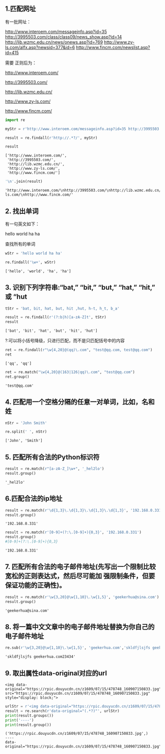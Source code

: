 
## 1.匹配网址


有一批网址：

http://www.interoem.com/messageinfo.asp?id=35
http://3995503.com/class/class09/news_show.asp?id=14
http://lib.wzmc.edu.cn/news/onews.asp?id=769
http://www.zy-ls.com/alfx.asp?newsid=377&id=6
http://www.fincm.com/newslist.asp?id=415

需要   正则后为：

http://www.interoem.com/ 

http://3995503.com/ 

http://lib.wzmc.edu.cn/ 

http://www.zy-ls.com/ 

http://www.fincm.com/


```python
import re
```


```python
myStr = r'http://www.interoem.com/messageinfo.asp?id=35 http://3995503.com/class/class09/news_show.asp?id=14 http://lib.wzmc.edu.cn/news/onews.asp?id=769 http://www.zy-ls.com/alfx.asp?newsid=377&id=6 http://www.fincm.com/newslist.asp?id=415'

```


```python
result = re.findall(r'http://.*?/', myStr)
```


```python
result
```




    ['http://www.interoem.com/',
     'http://3995503.com/',
     'http://lib.wzmc.edu.cn/',
     'http://www.zy-ls.com/',
     'http://www.fincm.com/']




```python
'\n'.join(result)
```




    'http://www.interoem.com/\nhttp://3995503.com/\nhttp://lib.wzmc.edu.cn/\nhttp://www.zy-ls.com/\nhttp://www.fincm.com/'



## 2. 找出单词

有一句英文如下：

hello world ha ha

查找所有的单词


```python
wStr = 'hello world ha ha'
```


```python
re.findall('\w+', wStr)
```




    ['hello', 'world', 'ha', 'ha']



## 3. 识别下列字符串:“bat,” “bit,” “but,” “hat,” “hit,” 或 “hut


```python
tStr = 'bat, bit, hat, but, hit ,hut, h-t, h_t, b_a'
```


```python
result = re.findall(r'(?:b|h)[a-zA-Z]t', tStr)
result
```




    ['bat', 'bit', 'hat', 'but', 'hit', 'hut']



?:可以将小括号降级，只进行匹配，而不是只匹配括号中的内容


```python
ret = re.findall(r"\w{4,20}@(qq)\.com", "test@qq.com, test@qq.com")
ret
```




    ['qq', 'qq']




```python
ret = re.match("\w{4,20}@(163|126|qq)\.com", "test@qq.com")
ret.group()
```




    'test@qq.com'



## 4. 匹配用一个空格分隔的任意一对单词，比如，名和姓


```python
nStr = 'John Smith'
```


```python
re.split(' ', nStr)
```




    ['John', 'Smith']



## 5. 匹配所有合法的Python标识符


```python
result = re.match(r"[a-zA-Z_]\w+", '_hel2lo')
result.group()
```




    '_hel2lo'



## 6.匹配合法的ip地址


```python
result = re.match(r'\d{1,3}\.\d{1,3}\.\d{1,3}\.\d{1,3}', '192.168.0.331')
result.group()
```




    '192.168.0.331'




```python
result = re.match(r'[0-9]+(?:\.[0-9]+){0,3}', '192.168.0.331')
result.group()
#[0-9]+(?:\.[0-9]+){0,3}
```




    '192.168.0.331'



## 7. 匹配所有合法的电子邮件地址(先写出一个限制比较宽松的正则表达式，然后尽可能加 强限制条件，但要保证功能的正确性)。 


```python
result = re.match(r'\w{3,20}@\w{1,10}\.\w{1,5}', 'geekerhua@sina.com')
result.group()
```




    'geekerhua@sina.com'



## 8. 将一篇中文文章中的电子邮件地址替换为你自己的电子邮件地址


```python
re.sub(r'\w{3,20}@\w{1,10}\.\w{1,5}', 'geekerhua.com','skldfjlsjfs geekerhua.com23434')
```




    'skldfjlsjfs geekerhua.com23434'



## 9. 取出属性data-original对应的url
```
<img data-original="https://rpic.douyucdn.cn/z1609/07/15/478748_160907150833.jpg" src="https://rpic.douyucdn.cn/z1609/07/15/478748_160907150833.jpg" style="display: block;">
```

```python
urlStr = r'<img data-original="https://rpic.douyucdn.cn/z1609/07/15/478748_160907150833.jpg" src="https://rpic.douyucdn.cn/z1609/07/15/478748_160907150833.jpg" style="display: block;">'
result = re.search(r'data-original="(.*?)"', urlStr)
print(result.groups())
print('----')
print(result.group())
```

    ('https://rpic.douyucdn.cn/z1609/07/15/478748_160907150833.jpg',)
    ----
    data-original="https://rpic.douyucdn.cn/z1609/07/15/478748_160907150833.jpg"

